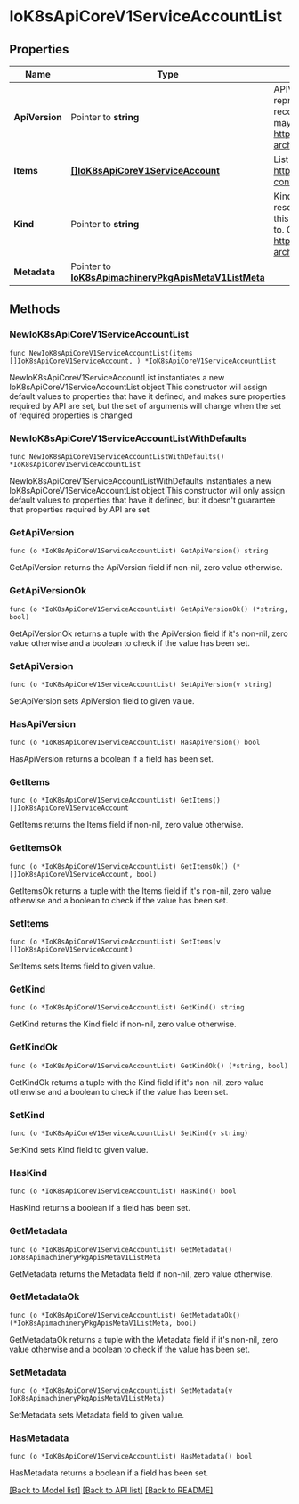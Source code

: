 # IoK8sApiCoreV1ServiceAccountList

## Properties

Name | Type | Description | Notes
------------ | ------------- | ------------- | -------------
**ApiVersion** | Pointer to **string** | APIVersion defines the versioned schema of this representation of an object. Servers should convert recognized schemas to the latest internal value, and may reject unrecognized values. More info: https://git.k8s.io/community/contributors/devel/sig-architecture/api-conventions.md#resources | [optional] 
**Items** | [**[]IoK8sApiCoreV1ServiceAccount**](IoK8sApiCoreV1ServiceAccount.md) | List of ServiceAccounts. More info: https://kubernetes.io/docs/tasks/configure-pod-container/configure-service-account/ | 
**Kind** | Pointer to **string** | Kind is a string value representing the REST resource this object represents. Servers may infer this from the endpoint the client submits requests to. Cannot be updated. In CamelCase. More info: https://git.k8s.io/community/contributors/devel/sig-architecture/api-conventions.md#types-kinds | [optional] 
**Metadata** | Pointer to [**IoK8sApimachineryPkgApisMetaV1ListMeta**](IoK8sApimachineryPkgApisMetaV1ListMeta.md) |  | [optional] 

## Methods

### NewIoK8sApiCoreV1ServiceAccountList

`func NewIoK8sApiCoreV1ServiceAccountList(items []IoK8sApiCoreV1ServiceAccount, ) *IoK8sApiCoreV1ServiceAccountList`

NewIoK8sApiCoreV1ServiceAccountList instantiates a new IoK8sApiCoreV1ServiceAccountList object
This constructor will assign default values to properties that have it defined,
and makes sure properties required by API are set, but the set of arguments
will change when the set of required properties is changed

### NewIoK8sApiCoreV1ServiceAccountListWithDefaults

`func NewIoK8sApiCoreV1ServiceAccountListWithDefaults() *IoK8sApiCoreV1ServiceAccountList`

NewIoK8sApiCoreV1ServiceAccountListWithDefaults instantiates a new IoK8sApiCoreV1ServiceAccountList object
This constructor will only assign default values to properties that have it defined,
but it doesn't guarantee that properties required by API are set

### GetApiVersion

`func (o *IoK8sApiCoreV1ServiceAccountList) GetApiVersion() string`

GetApiVersion returns the ApiVersion field if non-nil, zero value otherwise.

### GetApiVersionOk

`func (o *IoK8sApiCoreV1ServiceAccountList) GetApiVersionOk() (*string, bool)`

GetApiVersionOk returns a tuple with the ApiVersion field if it's non-nil, zero value otherwise
and a boolean to check if the value has been set.

### SetApiVersion

`func (o *IoK8sApiCoreV1ServiceAccountList) SetApiVersion(v string)`

SetApiVersion sets ApiVersion field to given value.

### HasApiVersion

`func (o *IoK8sApiCoreV1ServiceAccountList) HasApiVersion() bool`

HasApiVersion returns a boolean if a field has been set.

### GetItems

`func (o *IoK8sApiCoreV1ServiceAccountList) GetItems() []IoK8sApiCoreV1ServiceAccount`

GetItems returns the Items field if non-nil, zero value otherwise.

### GetItemsOk

`func (o *IoK8sApiCoreV1ServiceAccountList) GetItemsOk() (*[]IoK8sApiCoreV1ServiceAccount, bool)`

GetItemsOk returns a tuple with the Items field if it's non-nil, zero value otherwise
and a boolean to check if the value has been set.

### SetItems

`func (o *IoK8sApiCoreV1ServiceAccountList) SetItems(v []IoK8sApiCoreV1ServiceAccount)`

SetItems sets Items field to given value.


### GetKind

`func (o *IoK8sApiCoreV1ServiceAccountList) GetKind() string`

GetKind returns the Kind field if non-nil, zero value otherwise.

### GetKindOk

`func (o *IoK8sApiCoreV1ServiceAccountList) GetKindOk() (*string, bool)`

GetKindOk returns a tuple with the Kind field if it's non-nil, zero value otherwise
and a boolean to check if the value has been set.

### SetKind

`func (o *IoK8sApiCoreV1ServiceAccountList) SetKind(v string)`

SetKind sets Kind field to given value.

### HasKind

`func (o *IoK8sApiCoreV1ServiceAccountList) HasKind() bool`

HasKind returns a boolean if a field has been set.

### GetMetadata

`func (o *IoK8sApiCoreV1ServiceAccountList) GetMetadata() IoK8sApimachineryPkgApisMetaV1ListMeta`

GetMetadata returns the Metadata field if non-nil, zero value otherwise.

### GetMetadataOk

`func (o *IoK8sApiCoreV1ServiceAccountList) GetMetadataOk() (*IoK8sApimachineryPkgApisMetaV1ListMeta, bool)`

GetMetadataOk returns a tuple with the Metadata field if it's non-nil, zero value otherwise
and a boolean to check if the value has been set.

### SetMetadata

`func (o *IoK8sApiCoreV1ServiceAccountList) SetMetadata(v IoK8sApimachineryPkgApisMetaV1ListMeta)`

SetMetadata sets Metadata field to given value.

### HasMetadata

`func (o *IoK8sApiCoreV1ServiceAccountList) HasMetadata() bool`

HasMetadata returns a boolean if a field has been set.


[[Back to Model list]](../README.md#documentation-for-models) [[Back to API list]](../README.md#documentation-for-api-endpoints) [[Back to README]](../README.md)


